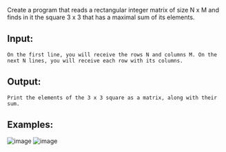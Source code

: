 Create a program that reads a rectangular integer matrix of size N x M and finds in it the square 3 x 3 that has a maximal sum of its elements.

## Input: 

	On the first line, you will receive the rows N and columns M. On the next N lines, you will receive each row with its columns.

## Output:

	Print the elements of the 3 x 3 square as a matrix, along with their sum.

## Examples:

![image](https://user-images.githubusercontent.com/45227327/214078326-181105a7-b4c8-49ed-8512-311b03124e6c.png)
![image](https://user-images.githubusercontent.com/45227327/214078414-fb5d9361-ac19-47f3-a8fc-387a60e599c7.png)
